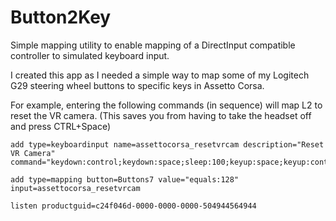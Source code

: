 # Button2Key
Simple mapping utility to enable mapping of a DirectInput compatible controller to simulated keyboard input.

I created this app as I needed a simple way to map some of my Logitech G29 steering wheel buttons to specific keys in Assetto Corsa.

For example, entering the following commands (in sequence) will map L2 to reset the VR camera.  (This saves you from having to take the headset off and press CTRL+Space)


    add type=keyboardinput name=assettocorsa_resetvrcam description="Reset VR Camera" command="keydown:control;keydown:space;sleep:100;keyup:space;keyup:control"
    
    add type=mapping button=Buttons7 value="equals:128" input=assettocorsa_resetvrcam
    
    listen productguid=c24f046d-0000-0000-0000-504944564944
